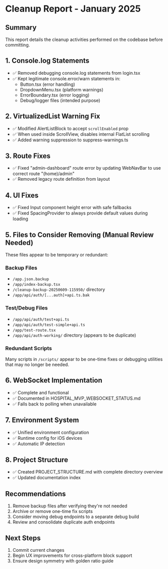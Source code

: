 # Cleanup Report - January 2025

## Summary
This report details the cleanup activities performed on the codebase before committing.

## 1. Console.log Statements
- ✅ Removed debugging console.log statements from login.tsx
- ✅ Kept legitimate console.error/warn statements in:
  - Button.tsx (error handling)
  - DropdownMenu.tsx (platform warnings)
  - ErrorBoundary.tsx (error logging)
  - Debug/logger files (intended purpose)

## 2. VirtualizedList Warning Fix
- ✅ Modified AlertListBlock to accept `scrollEnabled` prop
- ✅ When used inside ScrollView, disables internal FlatList scrolling
- ✅ Added warning suppression to suppress-warnings.ts

## 3. Route Fixes
- ✅ Fixed "admin-dashboard" route error by updating WebNavBar to use correct route "(home)/admin"
- ✅ Removed legacy route definition from layout

## 4. UI Fixes
- ✅ Fixed Input component height error with safe fallbacks
- ✅ Fixed SpacingProvider to always provide default values during loading

## 5. Files to Consider Removing (Manual Review Needed)
These files appear to be temporary or redundant:

### Backup Files
- `/app.json.backup`
- `/app/index-backup.tsx`
- `/cleanup-backup-20250609-115950/` directory
- `/app/api/auth/[...auth]+api.ts.bak`

### Test/Debug Files
- `/app/api/auth/test+api.ts`
- `/app/api/auth/test-simple+api.ts`
- `/app/test-route.tsx`
- `/app/api/auth-working/` directory (appears to be duplicate)

### Redundant Scripts
Many scripts in `/scripts/` appear to be one-time fixes or debugging utilities that may no longer be needed.

## 6. WebSocket Implementation
- ✅ Complete and functional
- ✅ Documented in HOSPITAL_MVP_WEBSOCKET_STATUS.md
- ✅ Falls back to polling when unavailable

## 7. Environment System
- ✅ Unified environment configuration
- ✅ Runtime config for iOS devices
- ✅ Automatic IP detection

## 8. Project Structure
- ✅ Created PROJECT_STRUCTURE.md with complete directory overview
- ✅ Updated documentation index

## Recommendations
1. Remove backup files after verifying they're not needed
2. Archive or remove one-time fix scripts
3. Consider moving debug endpoints to a separate debug build
4. Review and consolidate duplicate auth endpoints

## Next Steps
1. Commit current changes
2. Begin UX improvements for cross-platform block support
3. Ensure design symmetry with golden ratio guide